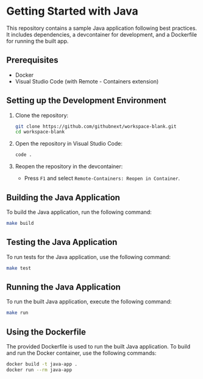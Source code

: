 # Getting Started with Java

This repository contains a sample Java application following best practices. It includes dependencies, a devcontainer for development, and a Dockerfile for running the built app.

## Prerequisites

- Docker
- Visual Studio Code (with Remote - Containers extension)

## Setting up the Development Environment

1. Clone the repository:
   ```sh
   git clone https://github.com/githubnext/workspace-blank.git
   cd workspace-blank
   ```

2. Open the repository in Visual Studio Code:
   ```sh
   code .
   ```

3. Reopen the repository in the devcontainer:
   - Press `F1` and select `Remote-Containers: Reopen in Container`.

## Building the Java Application

To build the Java application, run the following command:
```sh
make build
```

## Testing the Java Application

To run tests for the Java application, use the following command:
```sh
make test
```

## Running the Java Application

To run the built Java application, execute the following command:
```sh
make run
```

## Using the Dockerfile

The provided Dockerfile is used to run the built Java application. To build and run the Docker container, use the following commands:
```sh
docker build -t java-app .
docker run --rm java-app
```
